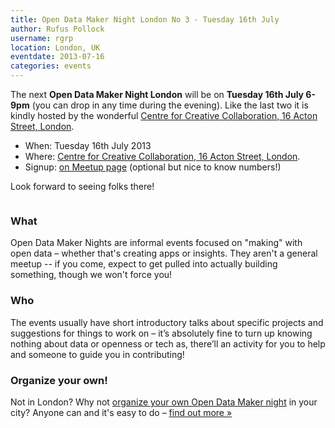 ```yaml
---
title: Open Data Maker Night London No 3 - Tuesday 16th July
author: Rufus Pollock
username: rgrp
location: London, UK
eventdate: 2013-07-16
categories: events
---
```


The next **Open Data Maker Night London** will be on **Tuesday 16th July 6-9pm** (you can drop in any time during the evening). Like the last two it is kindly hosted by the wonderful [Centre for Creative Collaboration, 16 Acton Street, London][c4cc].

* When: Tuesday 16th July 2013
* Where: [Centre for Creative Collaboration, 16 Acton Street, London][c4cc].
* Signup: [on Meetup page][meetup] (optional but nice to know numbers!)

Look forward to seeing folks there!

<img src="http://farm9.staticflickr.com/8524/8500104205_4e209ef952.jpg" alt="" />

[c4cc]: http://creative-collaboration.net/about/contact/
[meetup]: http://www.meetup.com/OpenKnowledgeFoundation/London-GB/984832/

### What

Open Data Maker Nights are informal events focused on "making" with open data – whether that's creating apps or insights. They aren't a general meetup -- if you come, expect to get pulled into actually building something, though we won't force you!

### Who

The events usually have short introductory talks about specific projects and suggestions for things to work on – it’s absolutely fine to turn up knowing nothing about data or openness or tech as, there’ll an activity for you to help and someone to guide you in contributing!

### Organize your own!

Not in London? Why not [organize your own Open Data Maker night][run] in your city? Anyone can and it's easy to do &ndash; [find out more &raquo;][run]

[run]: /events/open-data-maker/

